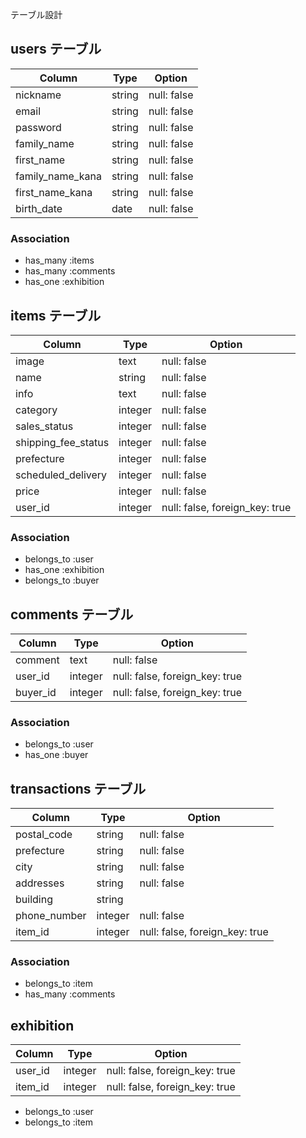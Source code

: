 テーブル設計

## users テーブル

| Column            | Type    | Option      |
| ------------------|---------|-------------|
| nickname          | string  | null: false |
| email             | string  | null: false |
| password          | string  | null: false |
| family_name       | string  | null: false |
| first_name        | string  | null: false |
| family_name_kana  | string  | null: false |
| first_name_kana   | string  | null: false |
| birth_date        | date    | null: false |

### Association

- has_many :items
- has_many :comments
- has_one :exhibition

## items テーブル

| Column                    | Type     | Option                         |
| --------------------------|----------|--------------------------------|
| image                     | text     | null: false                    |
| name                      | string   | null: false                    |
| info                      | text     | null: false                    |
| category                  | integer  | null: false                    |
| sales_status              | integer  | null: false                    |
| shipping_fee_status       | integer  | null: false                    |
| prefecture                | integer  | null: false                    |
| scheduled_delivery        | integer  | null: false                    |
| price                     | integer  | null: false                    |
| user_id                   | integer  | null: false, foreign_key: true |

### Association

- belongs_to :user
- has_one :exhibition
- belongs_to :buyer

## comments テーブル

| Column            | Type     | Option                         |
| ------------------|----------|--------------------------------|
| comment           | text     | null: false                    |
| user_id           | integer  | null: false, foreign_key: true |
| buyer_id          | integer  | null: false, foreign_key: true |

### Association

- belongs_to :user
- has_one :buyer

## transactions テーブル

| Column            | Type     | Option                         |
| ------------------|----------|--------------------------------|
| postal_code       | string   | null: false                    |
| prefecture        | string   | null: false                    |
| city              | string   | null: false                    |
| addresses         | string   | null: false                    |
| building          | string   |                                |
| phone_number      | integer  | null: false                    |
| item_id           | integer  | null: false, foreign_key: true |

### Association

- belongs_to :item
- has_many :comments

## exhibition

| Column            | Type     | Option                         |
| ------------------|----------|--------------------------------|
| user_id           | integer  | null: false, foreign_key: true |
| item_id           | integer  | null: false, foreign_key: true |

- belongs_to :user
- belongs_to :item
